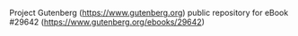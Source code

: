 Project Gutenberg (https://www.gutenberg.org) public repository for eBook #29642 (https://www.gutenberg.org/ebooks/29642)
